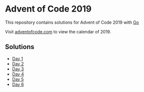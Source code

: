 # Advent of Code 2019
This repository contains solutions for Advent of Code 2019 with [Go](https://golang.org/)

Visit [adventofcode.com](https://adventofcode.com/2019) to view the calendar of 2019.

## Solutions
* [Day 1](solutions/solution01/01.go)
* [Day 2](solutions/solution02/02.go)
* [Day 3](solutions/solution03/03.go)
* [Day 4](solutions/solution04/04.go)
* [Day 5](solutions/solution05/05.go)
* [Day 6](solutions/solution06/06.go)

